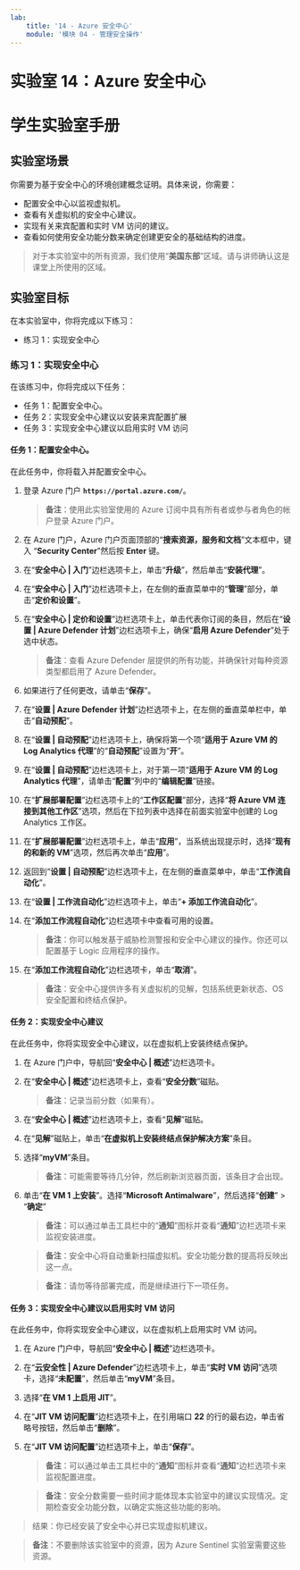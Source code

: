 ```yaml
---
lab:
    title: '14 - Azure 安全中心'
    module: '模块 04 - 管理安全操作'
---
```


# 实验室 14：Azure 安全中心
# 学生实验室手册

## 实验室场景

你需要为基于安全中心的环境创建概念证明。具体来说，你需要：

- 配置安全中心以监视虚拟机。
- 查看有关虚拟机的安全中心建议。
- 实现有关来宾配置和实时 VM 访问的建议。 
- 查看如何使用安全功能分数来确定创建更安全的基础结构的进度。

> 对于本实验室中的所有资源，我们使用“**美国东部**”区域。请与讲师确认这是课堂上所使用的区域。 

## 实验室目标

在本实验室中，你将完成以下练习：

- 练习 1：实现安全中心

### 练习 1：实现安全中心

在该练习中，你将完成以下任务：

- 任务 1：配置安全中心。
- 任务 2：实现安全中心建议以安装来宾配置扩展
- 任务 3：实现安全中心建议以启用实时 VM 访问

#### 任务 1：配置安全中心。

在此任务中，你将载入并配置安全中心。

1. 登录 Azure 门户 **`https://portal.azure.com/`**。

    >**备注**：使用此实验室使用的 Azure 订阅中具有所有者或参与者角色的帐户登录 Azure 门户。

1. 在 Azure 门户，Azure 门户页面顶部的“**搜索资源，服务和文档**”文本框中，键入 “**Security Center**”然后按 **Enter** 键。

1. 在“**安全中心 \| 入门**”边栏选项卡上，单击“**升级**”，然后单击“**安装代理**”。
     
1. 在“**安全中心 \| 入门**”边栏选项卡上，在左侧的垂直菜单中的“**管理**”部分，单击“**定价和设置**”。

1. 在“**安全中心 \| 定价和设置**”边栏选项卡上，单击代表你订阅的条目，然后在“**设置 \| Azure Defender 计划**”边栏选项卡上，确保“**启用 Azure Defender**”处于选中状态。 

    >**备注**：查看 Azure Defender 层提供的所有功能，并确保针对每种资源类型都启用了 Azure Defender。 

1. 如果进行了任何更改，请单击“**保存**”。

1. 在“**设置 \| Azure Defender 计划**”边栏选项卡上，在左侧的垂直菜单栏中，单击“**自动预配**”。

1. 在“**设置 \| 自动预配**”边栏选项卡上，确保将第一个项“**适用于 Azure VM 的 Log Analytics 代理**”的“**自动预配**”设置为“**开**”。 

1. 在“**设置 \| 自动预配**”边栏选项卡上，对于第一项“**适用于 Azure VM 的 Log Analytics 代理**”，请单击“**配置**”列中的“**编辑配置**”链接。 

1. 在“**扩展部署配置**”边栏选项卡上的“**工作区配置**”部分，选择“**将 Azure VM 连接到其他工作区**”选项，然后在下拉列表中选择在前面实验室中创建的 Log Analytics 工作区。 

1. 在“**扩展部署配置**”边栏选项卡上，单击“**应用**”，当系统出现提示时，选择“**现有的和新的 VM**”选项，然后再次单击“**应用**”。

1. 返回到“**设置 \| 自动预配**”边栏选项卡上，在左侧的垂直菜单中，单击“**工作流自动化**”。

1. 在“**设置 \| 工作流自动化**”边栏选项卡上，单击“**+ 添加工作流自动化**”。

1. 在“**添加工作流程自动化**”边栏选项卡中查看可用的设置。 

    >**备注**：你可以触发基于威胁检测警报和安全中心建议的操作。你还可以配置基于 Logic 应用程序的操作。 

1. 在“**添加工作流程自动化**”边栏选项卡，单击“**取消**”。

    >**备注**：安全中心提供许多有关虚拟机的见解，包括系统更新状态、OS 安全配置和终结点保护。

#### 任务 2：实现安全中心建议

在此任务中，你将实现安全中心建议，以在虚拟机上安装终结点保护。 

1. 在 Azure 门户中，导航回“**安全中心 \| 概述**”边栏选项卡。 

1. 在“**安全中心 \| 概述**”边栏选项卡上，查看“**安全分数**”磁贴。

    >**备注**：记录当前分数（如果有）。

1. 在“**安全中心 \| 概述**”边栏选项卡上，查看“**见解**”磁贴。

1. 在“**见解**”磁贴上，单击“**在虚拟机上安装终结点保护解决方案**”条目。

1. 选择“**myVM**”条目。

    >**备注**：可能需要等待几分钟，然后刷新浏览器页面，该条目才会出现。
    
1. 单击“**在 VM 1 上安装**”。选择“**Microsoft Antimalware**”，然后选择“**创建**” > “**确定**”

    >**备注**：可以通过单击工具栏中的“**通知**”图标并查看“**通知**”边栏选项卡来监视安装进度。 

    >**备注**：安全中心将自动重新扫描虚拟机。安全功能分数的提高将反映出这一点。

    >**备注**：请勿等待部署完成，而是继续进行下一项任务。 

#### 任务 3：实现安全中心建议以启用实时 VM 访问

在此任务中，你将实现安全中心建议，以在虚拟机上启用实时 VM 访问。 

1. 在 Azure 门户中，导航回“**安全中心 \| 概述**”边栏选项卡。 

1. 在“**云安全性 \| Azure Defender**”边栏选项卡上，单击“**实时 VM 访问**”选项卡，选择“**未配置**”，然后单击“**myVM**”条目。

1. 选择“**在 VM 1 上启用 JIT**”。

1. 在“**JIT VM 访问配置**”边栏选项卡上，在引用端口 **22** 的行的最右边，单击省略号按钮，然后单击“**删除**”。

1. 在“**JIT VM 访问配置**”边栏选项卡上，单击“**保存**”。

    >**备注**：可以通过单击工具栏中的“**通知**”图标并查看“**通知**”边栏选项卡来监视配置进度。 

    >**备注**：安全分数需要一些时间才能体现本实验室中的建议实现情况。定期检查安全功能分数，以确定实施这些功能的影响。 

> 结果：你已经安装了安全中心并已实现虚拟机建议。 


>**备注**：不要删除该实验室中的资源，因为 Azure Sentinel 实验室需要这些资源。
